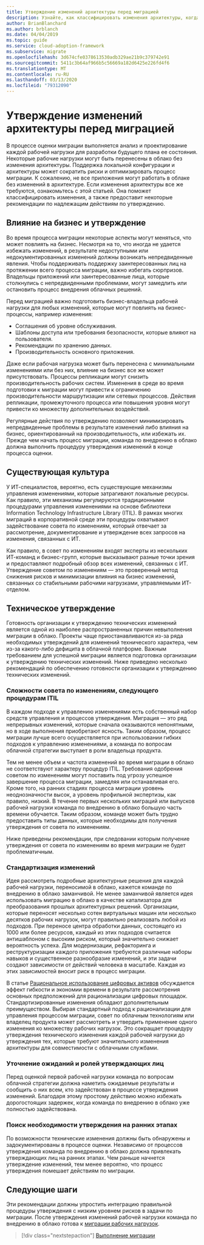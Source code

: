 ```yaml
---
title: Утверждение изменений архитектуры перед миграцией
description: Узнайте, как классифицировать изменения архитектуры, когда они необходимы, и устанавливайте соответствующие действия по утверждению.
author: BrianBlanchard
ms.author: brblanch
ms.date: 04/04/2019
ms.topic: guide
ms.service: cloud-adoption-framework
ms.subservice: migrate
ms.openlocfilehash: 3d674cfe0378613530adb329ae21b9c379742e91
ms.sourcegitcommit: 5411c3b64af966b5c56669a182d6425e226fd4f6
ms.translationtype: MT
ms.contentlocale: ru-RU
ms.lasthandoff: 03/13/2020
ms.locfileid: "79312090"
---
```

# <a name="approve-architecture-changes-before-migration"></a>Утверждение изменений архитектуры перед миграцией

В процессе оценки миграции выполняется анализ и проектирование каждой рабочей нагрузки для разработки будущего плана ее состояния. Некоторые рабочие нагрузки могут быть перенесены в облако без изменения архитектуры. Поддержка локальной конфигурации и архитектуры может сократить риски и оптимизировать процесс миграции. К сожалению, не все приложения могут работать в облаке без изменений в архитектуре. Если изменения архитектуры все же требуются, ознакомьтесь с этой статьей. Она поможет классифицировать изменения, а также предоставит некоторые рекомендации по надлежащим действиям по утверждению.

## <a name="business-impact-and-approval"></a>Влияние на бизнес и утверждение

Во время процесса миграции некоторые аспекты могут меняться, что может повлиять на бизнес. Несмотря на то, что иногда не удается избежать изменений, в результате недоступными или недокументированных изменений должны возникать непредвиденные явления. Чтобы поддерживать поддержку заинтересованных лиц на протяжении всего процесса миграции, важно избегать сюрпризов. Владельцы приложений или заинтересованные лица, которые столкнулись с непредвиденными проблемами, могут замедлить или остановить процесс внедрения облачных решений.

Перед миграцией важно подготовить бизнес-владельца рабочей нагрузки для любых изменений, которые могут повлиять на бизнес-процессы, например изменения:

- Соглашения об уровне обслуживания.
- Шаблоны доступа или требования безопасности, которые влияют на пользователя.
- Рекомендации по хранению данных.
- Производительность основного приложения.

Даже если рабочая нагрузка может быть перенесена с минимальными изменениями или без них, влияние на бизнес все же может присутствовать. Процессы репликации могут снизить производительность рабочих систем. Изменения в среде во время подготовки к миграции могут привести к ограничению производительности маршрутизации или сетевых процессов. Действия репликации, промежуточного процесса или повышения уровня могут привести ко множеству дополнительных воздействий.

Регулярные действия по утверждению позволяют минимизировать непредвиденные проблемы в результате изменений либо влияния на бизнес, ориентированный на производительность, или избежать их. Прежде чем начать процесс миграции, команда по внедрению в облако должна выполнить процедуру утверждения изменений в конце процесса оценки.

## <a name="existing-culture"></a>Существующая культура

У ИТ-специалистов, вероятно, есть существующие механизмы управления изменениями, которые затрагивают локальные ресурсы. Как правило, эти механизмы регулируются традиционными процедурами управления изменениями на основе библиотеки Information Technology Infrastructure Library (ITIL). В рамках многих миграций в корпоративной среде эти процедуры охватывают задействование совета по изменениям, который отвечает за рассмотрение, документирование и утверждение всех запросов на изменения, связанных с ИТ.

Как правило, в совет по изменениям входят эксперты из нескольких ИТ-команд и бизнес-групп, которые высказывают разные точки зрения и предоставляют подробный обзор всех изменений, связанных с ИТ. Утверждение советом по изменениям — это проверенный метод снижения рисков и минимизации влияния на бизнес изменений, связанных со стабильными рабочими нагрузками, управляемыми ИТ-отделом.

## <a name="technical-approval"></a>Техническое утверждение

Готовность организации к утверждению технических изменений является одной из наиболее распространенных причин невыполнения миграции в облако. Проекты чаще приостанавливаются из-за ряда необходимых утверждений для изменений технического характера, чем из-за какого-либо дефицита в облачной платформе. Важным требованием для успешной миграции является подготовка организации к утверждению технических изменений. Ниже приведено несколько рекомендаций по обеспечению готовности организации к утверждению технических изменений.

### <a name="itil-change-advisory-board-challenges"></a>Сложности совета по изменениям, следующего процедурам ITIL

В каждом подходе к управлению изменениями есть собственный набор средств управления и процессов утверждения. Миграция — это ряд непрерывных изменений, которые сначала оказываются непонятными, но в ходе выполнения приобретают ясность. Таким образом, процесс миграции лучше всего осуществляется при использовании гибких подходов к управлению изменениями, а команда по вопросам облачной стратегии выступает в роли владельца продукта.

Тем не менее объем и частота изменений во время миграции в облако не соответствуют характеру процедур ITIL. Требования одобрения советом по изменениям могут поставить под угрозу успешное завершение процесса миграции, замедляя или останавливая его. Кроме того, на ранних стадиях процесса миграции уровень неоднозначности высок, а уровень профильной экспертизы, как правило, низкий. В течение первых нескольких миграций или выпусков рабочей нагрузки команда по внедрению в облако большую часть времени обучается. Таким образом, команде может быть трудно предоставить типы данных, которые необходимы для получения утверждения от совета по изменениям.

Ниже приведены рекомендации, при следовании которым получение утверждения от совета по изменениям во время миграции не будет проблематичным.

### <a name="standardize-change"></a>Стандартизация изменений

Идея рассмотреть подробные архитектурные решения для каждой рабочей нагрузки, переносимой в облако, кажется команде по внедрению в облако заманчивой. Не менее заманчивой является идея использовать миграцию в облако в качестве катализатора для преобразования прошлых архитектурных решений. Организации, которые переносят несколько сотен виртуальных машин или несколько десятков рабочих нагрузок, могут правильно реализовать любой из подходов. При переносе центра обработки данных, состоящего из 1000 или более ресурсов, каждый из этих подходов считается антишаблоном с высоким риском, который значительно снижает вероятность успеха. Для модернизации, рефакторинга и реструктуризации каждого приложения требуются различные наборы навыков и существенное разнообразие изменений, и эти задачи создают зависимости от действий человека в масштабе. Каждая из этих зависимостей вносит риск в процесс миграции.

В статье [Рациональное использование цифровых активов](../../../digital-estate/rationalize.md) обсуждается эффект гибкости и экономии времени в результате рассмотрения основных предположений для рационализации цифровых площадок. Стандартизированные изменения обладают дополнительным преимуществом. Выбирая стандартный подход к рационализации для управления процессом миграции, совет по облачным технологиям или владелец продукта может рассмотреть и утвердить применение одного изменения ко множеству рабочих нагрузок. Это сокращает процедуру утверждения технического изменения каждой рабочей нагрузки до утверждения тех, которые требуют значительного изменения архитектуры для совместимости с облачными службами.

### <a name="clarify-expectations-and-roles-of-approvers"></a>Уточнение ожиданий и ролей утверждающих лиц

Перед оценкой первой рабочей нагрузки команда по вопросам облачной стратегии должна наметить ожидаемые результаты и сообщить о них всем, кто задействован в процессе утверждения изменений. Благодаря этому простому действию можно избежать дорогостоящих задержек, когда команда по внедрению в облако уже полностью задействована.

### <a name="seek-approval-early"></a>Поиск необходимости утверждения на ранних этапах

По возможности технические изменения должны быть обнаружены и задокументированы в процессе оценки. Независимо от процессов утверждения команда по внедрению в облако должна привлекать утверждающих лиц на ранних этапах. Чем раньше начнется утверждение изменений, тем менее вероятно, что процесс утверждения помешает действиям по миграции.

## <a name="next-steps"></a>Следующие шаги

Эти рекомендации должны упростить интеграцию правильной процедуры утверждения с низким уровнем рисков в задачи по миграции. После утверждения изменений рабочей нагрузки команда по внедрению в облако готова к [миграции рабочих нагрузок](../migrate/index.md).

> [!div class="nextstepaction"]
> [Выполнение миграции](../migrate/index.md)
